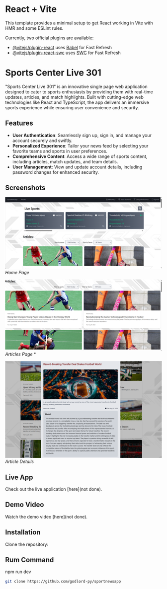 # React + Vite

This template provides a minimal setup to get React working in Vite with HMR and some ESLint rules.

Currently, two official plugins are available:

- [@vitejs/plugin-react](https://github.com/vitejs/vite-plugin-react/blob/main/packages/plugin-react/README.md) uses [Babel](https://babeljs.io/) for Fast Refresh
- [@vitejs/plugin-react-swc](https://github.com/vitejs/vite-plugin-react-swc) uses [SWC](https://swc.rs/) for Fast Refresh



# Sports Center Live 301

"Sports Center Live 301" is an innovative single page web application designed to cater to sports enthusiasts by providing them with real-time updates, articles, and match highlights. Built with cutting-edge web technologies like React and TypeScript, the app delivers an immersive sports experience while ensuring user convenience and security.

## Features

- **User Authentication**: Seamlessly sign up, sign in, and manage your account securely and swiftly.
- **Personalized Experience**: Tailor your news feed by selecting your favorite teams and sports in user preferences.
- **Comprehensive Content**: Access a wide range of sports content, including articles, match updates, and team details.
- **User Management**: View and update account details, including password changes for enhanced security.

## Screenshots

![Home Page](readmeimage/Home.png)
*Home Page*

![Articles Page](readmeimage/Articles.png)
*Articles Page*
*

![Article Details](readmeimage/ArticleDetail.png)
*Article Details*

## Live App

Check out the live application [here](not done).

## Demo Video

Watch the demo video [here](not done).

## Installation

Clone the repository:

## Rum Command

npm run dev

```bash
git clone https://github.com/godlord-py/sportnewsapp
